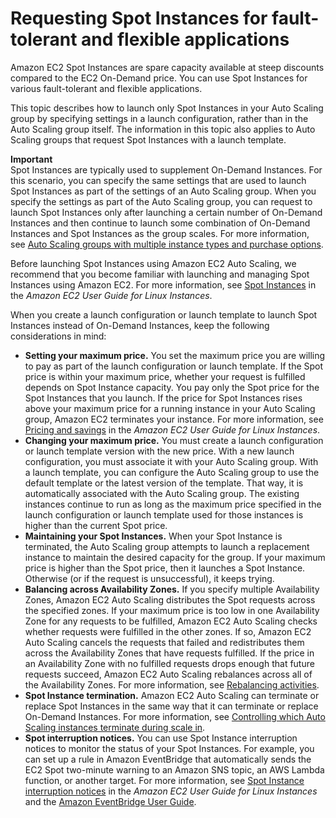 # Requesting Spot Instances for fault\-tolerant and flexible applications<a name="asg-launch-spot-instances"></a>

Amazon EC2 Spot Instances are spare capacity available at steep discounts compared to the EC2 On\-Demand price\. You can use Spot Instances for various fault\-tolerant and flexible applications\.

This topic describes how to launch only Spot Instances in your Auto Scaling group by specifying settings in a launch configuration, rather than in the Auto Scaling group itself\. The information in this topic also applies to Auto Scaling groups that request Spot Instances with a launch template\. 

**Important**  
Spot Instances are typically used to supplement On\-Demand Instances\. For this scenario, you can specify the same settings that are used to launch Spot Instances as part of the settings of an Auto Scaling group\. When you specify the settings as part of the Auto Scaling group, you can request to launch Spot Instances only after launching a certain number of On\-Demand Instances and then continue to launch some combination of On\-Demand Instances and Spot Instances as the group scales\. For more information, see [Auto Scaling groups with multiple instance types and purchase options](asg-purchase-options.md)\. 

Before launching Spot Instances using Amazon EC2 Auto Scaling, we recommend that you become familiar with launching and managing Spot Instances using Amazon EC2\. For more information, see [Spot Instances](https://docs.aws.amazon.com/AWSEC2/latest/UserGuide/using-spot-instances.html) in the *Amazon EC2 User Guide for Linux Instances*\.

When you create a launch configuration or launch template to launch Spot Instances instead of On\-Demand Instances, keep the following considerations in mind:
+ **Setting your maximum price\.** You set the maximum price you are willing to pay as part of the launch configuration or launch template\. If the Spot price is within your maximum price, whether your request is fulfilled depends on Spot Instance capacity\. You pay only the Spot price for the Spot Instances that you launch\. If the price for Spot Instances rises above your maximum price for a running instance in your Auto Scaling group, Amazon EC2 terminates your instance\. For more information, see [Pricing and savings](https://docs.aws.amazon.com/AWSEC2/latest/UserGuide/using-spot-instances.html#spot-pricing) in the *Amazon EC2 User Guide for Linux Instances*\.
+ **Changing your maximum price\.** You must create a launch configuration or launch template version with the new price\. With a new launch configuration, you must associate it with your Auto Scaling group\. With a launch template, you can configure the Auto Scaling group to use the default template or the latest version of the template\. That way, it is automatically associated with the Auto Scaling group\. The existing instances continue to run as long as the maximum price specified in the launch configuration or launch template used for those instances is higher than the current Spot price\.
+ **Maintaining your Spot Instances\.** When your Spot Instance is terminated, the Auto Scaling group attempts to launch a replacement instance to maintain the desired capacity for the group\. If your maximum price is higher than the Spot price, then it launches a Spot Instance\. Otherwise \(or if the request is unsuccessful\), it keeps trying\. 
+ **Balancing across Availability Zones\.** If you specify multiple Availability Zones, Amazon EC2 Auto Scaling distributes the Spot requests across the specified zones\. If your maximum price is too low in one Availability Zone for any requests to be fulfilled, Amazon EC2 Auto Scaling checks whether requests were fulfilled in the other zones\. If so, Amazon EC2 Auto Scaling cancels the requests that failed and redistributes them across the Availability Zones that have requests fulfilled\. If the price in an Availability Zone with no fulfilled requests drops enough that future requests succeed, Amazon EC2 Auto Scaling rebalances across all of the Availability Zones\. For more information, see [Rebalancing activities](auto-scaling-benefits.md#AutoScalingBehavior.InstanceUsage)\.
+ **Spot Instance termination\.** Amazon EC2 Auto Scaling can terminate or replace Spot Instances in the same way that it can terminate or replace On\-Demand Instances\. For more information, see [Controlling which Auto Scaling instances terminate during scale in](as-instance-termination.md)\.
+ **Spot interruption notices\.** You can use Spot Instance interruption notices to monitor the status of your Spot Instances\. For example, you can set up a rule in Amazon EventBridge that automatically sends the EC2 Spot two\-minute warning to an Amazon SNS topic, an AWS Lambda function, or another target\. For more information, see [Spot Instance interruption notices](https://docs.aws.amazon.com/AWSEC2/latest/UserGuide/spot-interruptions.html#spot-instance-termination-notices) in the *Amazon EC2 User Guide for Linux Instances* and the [Amazon EventBridge User Guide](https://docs.aws.amazon.com/eventbridge/latest/userguide/)\.